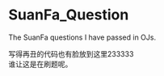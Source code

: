 # SuanFa_Question  
The SuanFa questions I have passed in OJs.  
  
写得再丑的代码也有脸放到这里233333  
谁让这是在刷题呢。
